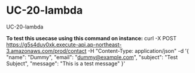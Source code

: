 # UC-20-lambda
UC-20-lambda


**To test this usecase using this command on instance:**
curl -X POST https://g5s4duy0xk.execute-api.ap-northeast-3.amazonaws.com/prod/contact   -H "Content-Type: application/json"   -d '{
     "name": "Dummy",
      "email": "dummy@example.com",
     "subject": "Test Subject",
     "message": "This is a test message"
}'
